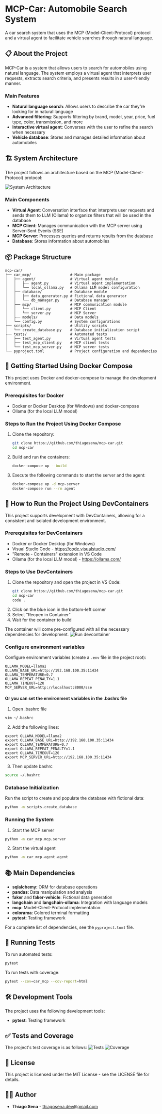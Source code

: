 


          
# MCP-Car: Automobile Search System

A car search system that uses the MCP (Model-Client-Protocol) protocol and a virtual agent to facilitate vehicle searches through natural language.

## 📋 About the Project

MCP-Car is a system that allows users to search for automobiles using natural language. The system employs a virtual agent that interprets user requests, extracts search criteria, and presents results in a user-friendly manner.

### Main Features

- **Natural language search**: Allows users to describe the car they're looking for in natural language
- **Advanced filtering**: Supports filtering by brand, model, year, price, fuel type, color, transmission, and more
- **Interactive virtual agent**: Converses with the user to refine the search when necessary
- **Vehicle database**: Stores and manages detailed information about automobiles

## 🏗️ System Architecture

The project follows an architecture based on the MCP (Model-Client-Protocol) protocol:

![System Architecture](doc/arch.png)

### Main Components

- **Virtual Agent**: Conversation interface that interprets user requests and sends them to LLM (Ollama) to organize filters that will be used in the database
- **MCP Client**: Manages communication with the MCP server using Server-Sent Events (SSE)
- **MCP Server**: Processes queries and returns results from the database
- **Database**: Stores information about automobiles

## 📦 Package Structure

```
mcp-car/
├── car_mcp/                  # Main package
│   ├── agent/                # Virtual agent module
│   │   ├── agent.py          # Virtual agent implementation
│   │   └── local_ollama.py   # Ollama LLM model configuration
│   ├── database/             # Database module
│   │   ├── data_generator.py # Fictional data generator
│   │   └── db_manager.py     # Database manager
│   ├── mcp/                  # MCP communication module
│   │   └── client.py         # MCP Client
│   │   └── server.py         # MCP Server
│   ├── models/               # Data models
│   └── config.py             # System configurations
├── scripts/                  # Utility scripts
│   └── create_database.py    # Database initialization script
├── tests/                    # Automated tests
│   ├── test_agent.py         # Virtual agent tests
│   ├── test_mcp_client.py    # MCP client tests
│   └── test_mcp_server.py    # MCP server tests
└── pyproject.toml            # Project configuration and dependencies
```

## 🚀 Getting Started Using Docker Compose
This project uses Docker and docker-compose to manage the development environment.

### Prerequisites for Docker

- Docker or Docker Desktop (for Windows) and docker-compose
- Ollama (for the local LLM model)

### Steps to Run the Project Using Docker Compose
1. Clone the repository:
   ```bash
   git clone https://github.com/thiagosena/mcp-car.git
   cd mcp-car
   ```
2. Build and run the containers:
   ```bash
   docker-compose up --build
   ```
3. Execute the following commands to start the server and the agent:
   ```bash
   docker-compose up -d mcp-server
   docker-compose run --rm agent
   ```  

## 🐳 How to Run the Project Using DevContainers

This project supports development with DevContainers, allowing for a consistent and isolated development environment.

### Prerequisites for DevContainers

- Docker or Docker Desktop (for Windows)
- Visual Studio Code - https://code.visualstudio.com/
- "Remote - Containers" extension in VS Code
- Ollama (for the local LLM model) - https://ollama.com/

### Steps to Use DevContainers

1. Clone the repository and open the project in VS Code:
   ```bash
   git clone https://github.com/thiagosena/mcp-car.git
   cd mcp-car
   code .
   ```
2. Click on the blue icon in the bottom-left corner
3. Select "Reopen in Container"
4. Wait for the container to build

The container will come pre-configured with all the necessary dependencies for development.
![Run devcontainer](doc/devcontainer.gif)

### Configure environment variables
Configure environment variables (create a `.env` file in the project root):
   ```
   OLLAMA_MODEL=llama2
   OLLAMA_BASE_URL=http://192.168.100.35:11434
   OLLAMA_TEMPERATURE=0.7
   OLLAMA_REPEAT_PENALTY=1.1
   OLLAMA_TIMEOUT=120
   MCP_SERVER_URL=http://localhost:8000/sse
   ```
#### Or you can set the environment variables in the .bashrc file
1. Open .bashrc file
```bash
vim ~/.bashrc
```
2. Add the following lines:
```
export OLLAMA_MODEL=llama2
export OLLAMA_BASE_URL=http://192.168.100.35:11434
export OLLAMA_TEMPERATURE=0.7
export OLLAMA_REPEAT_PENALTY=1.1
export OLLAMA_TIMEOUT=120
export MCP_SERVER_URL=http://192.168.100.35:11434
```
3. Then update bashrc
```bash
source ~/.bashrc
```

### Database Initialization

Run the script to create and populate the database with fictional data:

```bash
python -m scripts.create_database
```

### Running the System

1. Start the MCP server
```bash
python -m car_mcp.mcp.server
```

2. Start the virtual agent
```bash
python -m car_mcp.agent.agent
```

## 📚 Main Dependencies

- **sqlalchemy**: ORM for database operations
- **pandas**: Data manipulation and analysis
- **faker** and **faker-vehicle**: Fictional data generation
- **langchain** and **langchain-ollama**: Integration with language models
- **mcp**: Model-Client-Protocol implementation
- **colorama**: Colored terminal formatting
- **pytest**: Testing framework

For a complete list of dependencies, see the `pyproject.toml` file.

## 🧪 Running Tests

To run automated tests:

```bash
pytest
```

To run tests with coverage:

```bash
pytest --cov=car_mcp --cov-report=html
```

## 🛠️ Development Tools

The project uses the following development tools:

- **pytest**: Testing framework

## ✅ Tests and Coverage

The project's test coverage is as follows:
![Tests](doc/tests.png)
![Coverage](doc/cov.png)

## 📝 License

This project is licensed under the MIT License - see the LICENSE file for details.

## 👨‍💻 Author

- **Thiago Sena** - [thiagosena.dev@gmail.com](mailto:thiagosena.dev@gmail.com)